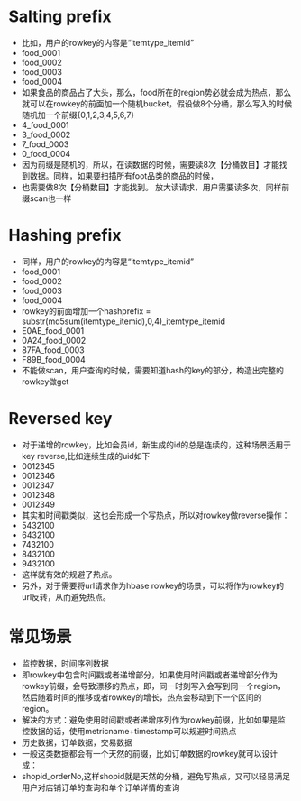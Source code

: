 # Salting prefix
* 比如，用户的rowkey的内容是“itemtype_itemid”
* food_0001
* food_0002
* food_0003
* food_0004
* 如果食品的商品占了大头，那么，food所在的region势必就会成为热点，那么就可以在rowkey的前面加一个随机bucket，假设做8个分桶，那么写入的时候随机加一个前缀{0,1,2,3,4,5,6,7}
* 4_food_0001
* 3_food_0002
* 7_food_0003
* 0_food_0004
* 因为前缀是随机的，所以，在读数据的时候，需要读8次【分桶数目】才能找到数据。同样，如果要扫描所有foot品类的商品的时候，
* 也需要做8次【分桶数目】才能找到。 放大读请求，用户需要读多次，同样前缀scan也一样
# Hashing prefix
* 同样，用户的rowkey的内容是“itemtype_itemid”
* food_0001
* food_0002
* food_0003
* food_0004
* rowkey的前面增加一个hashprefix = substr(md5sum(itemtype_itemid),0,4)_itemtype_itemid
* E0AE_food_0001
* 0A24_food_0002
* 87FA_food_0003
* F89B_food_0004
* 不能做scan，用户查询的时候，需要知道hash的key的部分，构造出完整的rowkey做get
# Reversed key
* 对于递增的rowkey，比如会员id，新生成的id的总是连续的，这种场景适用于 key reverse,比如连续生成的uid如下
* 0012345
* 0012346
* 0012347
* 0012348
* 0012349
* 其实和时间戳类似，这也会形成一个写热点，所以对rowkey做reverse操作：
* 5432100
* 6432100
* 7432100
* 8432100
* 9432100
* 这样就有效的规避了热点。
* 另外，对于需要将url请求作为hbase rowkey的场景，可以将作为rowkey的url反转，从而避免热点。
# 常见场景
* 监控数据，时间序列数据
* 即rowkey中包含时间戳或者递增部分，如果使用时间戳或者递增部分作为rowkey前缀，会导致漂移的热点，即，同一时刻写入会写到同一个region，然后随着时间的推移或者rowkey的增长，热点会移动到下一个区间的region。
* 解决的方式：避免使用时间戳或者递增序列作为rowkey前缀，比如如果是监控数据的话，使用metricname+timestamp可以规避时间热点
* 历史数据，订单数据，交易数据
* 一般这类数据都会有一个天然的前缀，比如订单数据的rowkey就可以设计成：
* shopid_orderNo,这样shopid就是天然的分桶，避免写热点，又可以轻易满足用户对店铺订单的查询和单个订单详情的查询